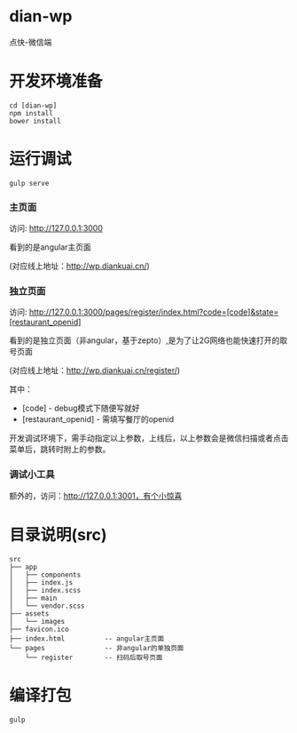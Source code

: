 # dian-wp
点快-微信端

# 开发环境准备

```
cd [dian-wp]
npm install
bower install
```

# 运行调试

```
gulp serve
```

### 主页面
访问: http://127.0.0.1:3000

看到的是angular主页面

(对应线上地址：http://wp.diankuai.cn/)


### 独立页面
访问: http://127.0.0.1:3000/pages/register/index.html?code=[code]&state=[restaurant_openid]

看到的是独立页面（非angular，基于zepto）,是为了让2G网络也能快速打开的取号页面 

(对应线上地址：http://wp.diankuai.cn/register/)

其中：
* [code] - debug模式下随便写就好
* [restaurant_openid] - 需填写餐厅的openid

开发调试环境下，需手动指定以上参数，上线后，以上参数会是微信扫描或者点击菜单后，跳转时附上的参数。

### 调试小工具
额外的，访问：http://127.0.0.1:3001，有个小惊喜

# 目录说明(src)

```
src
├── app
│   ├── components
│   ├── index.js
│   ├── index.scss
│   ├── main
│   └── vendor.scss
├── assets
│   └── images
├── favicon.ico
├── index.html          -- angular主页面
└── pages               -- 非angular的单独页面
    └── register        -- 扫码后取号页面
```


# 编译打包

```
gulp
```
